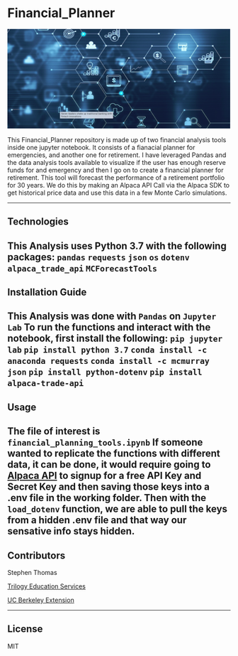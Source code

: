 # Financial_Planner

![financial image](financial-planner-image.png)

This Financial_Planner repository is made up of two financial analysis tools inside one jupyter notebook. It consists of a fianacial planner for emergencies, and another one for retirement. I have leveraged Pandas and the data analysis tools available to visualize if the user has enough reserve funds for and emergency and then I go on to create a financial planner for retirement. This tool will forecast the performance of a retirement portfolio for 30 years. We do this by making an Alpaca API Call via the Alpaca SDK to get historical price data and use this data in a few Monte Carlo simulations.

---

## Technologies

This Analysis uses Python 3.7 with the following packages:
``` pandas ```
``` requests ```
``` json ```
``` os ```
``` dotenv ```
``` alpaca_trade_api ```
``` MCForecastTools ```
---

## Installation Guide

This Analysis was done with ``` Pandas ``` on ``` Jupyter Lab ```  To run the functions and interact with the notebook, first install the following:
``` pip jupyter lab ```
``` pip install python 3.7 ```
``` conda install -c anaconda requests ```
``` conda install -c mcmurray json ```
``` pip install python-dotenv ```
``` pip install alpaca-trade-api ```
---

## Usage

The file of interest is ``` financial_planning_tools.ipynb ```
If someone wanted to replicate the functions with different data, it can be done, it would require going to 
[Alpaca API](https://app.alpaca.markets/login) to signup for a free API Key and Secret Key and then saving those keys into a .env file in the working folder.
Then with the ``` load_dotenv ``` function, we are able to pull the keys from a hidden .env file and that way our sensative info stays hidden.
---

## Contributors

Stephen Thomas

[Trilogy Education Services](https://www.trilogyed.com/)

[UC Berkeley Extension ](https://extension.berkeley.edu/)


---
## License

MIT
